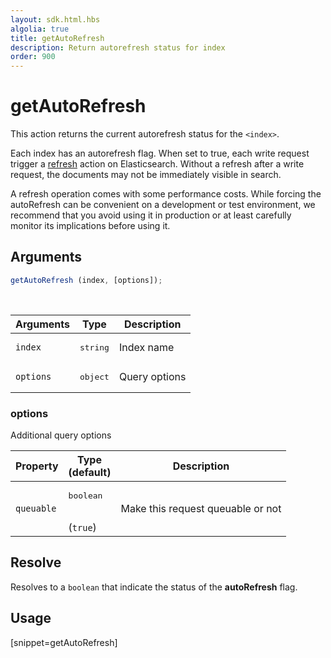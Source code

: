 ```yaml
---
layout: sdk.html.hbs
algolia: true
title: getAutoRefresh
description: Return autorefresh status for index
order: 900
---
```


# getAutoRefresh

This action returns the current autorefresh status for the `<index>`.

Each index has an autorefresh flag.
When set to true, each write request trigger a [refresh](https://www.elastic.co/guide/en/elasticsearch/reference/current/docs-refresh.html) action on Elasticsearch.
Without a refresh after a write request, the documents may not be immediately visible in search.

<div class="alert alert-info">
  A refresh operation comes with some performance costs.
  While forcing the autoRefresh can be convenient on a development or test environment,
  we recommend that you avoid using it in production or at least carefully monitor its implications before using it.
</div>

## Arguments

```javascript
getAutoRefresh (index, [options]);
```

<br/>

| Arguments | Type   | Description                         |
| --------- | ------ | ----------------------------------- |
| `index`   | <pre>string</pre> | Index name                          |
| `options` | <pre>object</pre> | Query options |

### **options**

Additional query options

| Property     | Type<br/>(default)    | Description   |
| -------------- | --------- | ------------- |
|  `queuable`  |  <pre>boolean</pre> <br/>(`true`) |  Make this request queuable or not  |

## Resolve

Resolves to a `boolean` that indicate the status of the **autoRefresh** flag.

## Usage

[snippet=getAutoRefresh]
